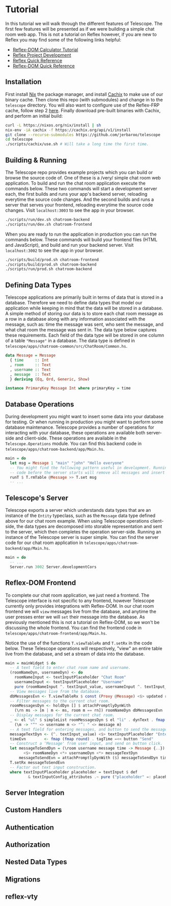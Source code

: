 # Tutorial
In this tutorial we will walk through the different features of Telescope. The
first few features will be presented as if we were building a simple chat room
web app. This is not a tutorial on Reflex however, if you are new to Reflex you
may find some of the following links helpful:

- [Reflex-DOM Calculator Tutorial](https://github.com/reflex-frp/reflex-platform/blob/develop/README.md#tutorial)
- [Reflex Project Development](https://github.com/reflex-frp/reflex-platform/blob/develop/docs/project-development.rst)
- [Reflex Quick Reference](https://github.com/reflex-frp/reflex/blob/develop/Quickref.md)
- [Reflex-DOM Quick Reference](https://github.com/reflex-frp/reflex-dom/blob/develop/Quickref.md)

## Installation
First install [Nix](https://nixos.org/download.html) the package manager, and
install [Cachix](https://docs.cachix.org/) to make use of our binary cache. Then
clone this repo (with submodules) and change in to the `telescope` directory.
You will also want to configure use of the Reflex-FRP cache, follow step 2
[here](https://github.com/obsidiansystems/obelisk#installing-obelisk). Finally
download pre-built binaries with Cachix, and perform an initial build:

``` bash
curl -L https://nixos.org/nix/install | sh
nix-env -iA cachix -f https://cachix.org/api/v1/install
git clone --recurse-submodules https://github.com/jerbaroo/telescope
cd telescope
./scripts/cachix/use.sh # Will take a long time the first time.
```

## Building & Running
The Telescope repo provides example projects which you can build or browse the
source code of. One of these is a /very/ simple chat room web application. To
build and run the chat room application execute the commands below. These two
commands will start a development server each, the first builds and runs your
app's backend server, reloading everytime the source code changes. And the
second builds and runs a server that serves your frontend, reloading everytime
the source code changes. Visit `localhost:3003` to see the app in your browser.

``` bash
./scripts/run/dev.sh chatroom-backend
./scripts/run/dev.sh chatroom-frontend
```

When you are ready to run the application in production you can run the commands
below. These commands will build your frontend files (HTML and JavaScript), and
build and run your backend server. Visit `localhost:3002` to see the app in your
browser.

``` bash
./scripts/build/prod.sh chatroom-frontend
./scripts/build/prod.sh chatroom-backend
./scripts/run/prod.sh chatroom-backend
```

## Defining Data Types
Telescope applications are primarily built in terms of data that is stored in a
database. Therefore we need to define data types that model our application
while keeping in mind that the data will be stored in a database. A simple
method of storing our data is to store each chat room message as a row in a
database along with any information associated with the message, such as: time
the message was sent, who sent the message, and what chat room the message was
sent in. The data type below captures these requirements. Each field of the data
type will be stored in one column of a table `"Message"` in a database. The data
type is defined in `telescope/apps/chatroom-common/src/ChatRoom/Common.hs`.

``` haskell
data Message = Message
  { time     :: Int
  , room     :: Text
  , username :: Text
  , message  :: Text
  } deriving (Eq, Ord, Generic, Show)

instance PrimaryKey Message Int where primaryKey = time
```

## Database Operations 
During development you might want to insert some data into your database for
testing. Or when running in production you might want to perform some database
maintenance. Telescope provides a number of operations for interacting with your
database, these operations are available both server-side and client-side. These
operations are available in the `Telescope.Operations` module. You can find this
backend code in `telescope/apps/chatroom-backend/app/Main.hs`.

``` haskell
main = do
  let msg = Message 1 "main" "john" "Hello everyone"
  -- You might find the following pattern useful in development. Running this
  -- code before the server starts will remove all messages and insert one.
  runT $ T.rmTable @Message >> T.set msg
  -- ...
```

## Telescope's Server
Telescope exports a server which understands data types that are an instance of
the `Entity` typeclass, such as the `Message` data type defined above for our
chat room example. When using Telescope operations client-side, the data types
are decomposed into storable representation and sent to the server, which then
completes the operation server-side. Running an instance of the Telescope server
is super simple. You can find the server code for our chat room application in
`telescope/apps/chatroom-backend/app/Main.hs`.

``` haskell
main = do
  -- ...
  Server.run 3002 Server.developmentCors
```

## Reflex-DOM Frontend
To complete our chat room application, we just need a frontend. The Telescope
interface is not specific to any frontend, however Telescope currently only
provides integrations with Reflex-DOM. In our chat room frontend we will `view`
messages live from the database, and anytime the user presses enter we will
`set` their message into the database. As previously mentioned this is not a
tutorial on Reflex-DOM, so we won't be discussing the whole frontend. You can
find the frontend code in `telescope/apps/chatroom-frontend/app/Main.hs`.


Notice the use of the functions `T.viewTableRx` and `T.setRx` in the code below.
These Telescope operations will respectively, "view" an entire table live from
the database, and set a stream of data into the database.

``` haskell
main = mainWidget $ do
  -- A text field to enter chat room name and username.
  (roomNameDyn, usernameDyn) <- do
    roomNameInput <- textInputPlaceholder "Chat Room"
    usernameInput <- textInputPlaceholder "Username"
    pure (roomNameInput ^. textInput_value, usernameInput ^. textInput_value)
  -- View messages live from the database.
  dbMessagesEvn <- T.viewTableRx $ const (Proxy @Message) <$> updated roomNameDyn
  -- Filter messages to the current chat room.
  roomMessagesDyn <- holdDyn [] $ attachPromptlyDynWith
    (\rn ms -> [m | m <- ms, room m == rn]) roomNameDyn dbMessagesEvn
  -- Display messages for the current chat room.
  _ <- el "ul" $ simpleList roomMessagesDyn $ el "li" . dynText . fmap
    (\m -> "“" <> username m <> "”: " <> message m)
  -- A text field for entering messages, and button to send the message.
  messageTextDyn <- (^. textInput_value) <$> textInputPlaceholder "Enter Message"
  timeEvn        <- fmap (fmap round) . tagTime =<< button "Send"
  -- Construct a 'Message' from user input, and send on button click.
  let messageToSendDyn = (\room username message time -> Message {..})
        <$> roomNameDyn <*> usernameDyn <*> messageTextDyn
      messageToSendEvn = attachPromptlyDynWith ($) messageToSendDyn timeEvn
  T.setRx messageToSendEvn
  -- Factor out text input construction.
  where textInputPlaceholder placeholder = textInput $ def
          & textInputConfig_attributes .~ pure ("placeholder" =: placeholder)
```

## Server Integration
## Custom Handlers
## Authentication
## Authorization
## Nested Data Types
## Migrations
## reflex-vty
